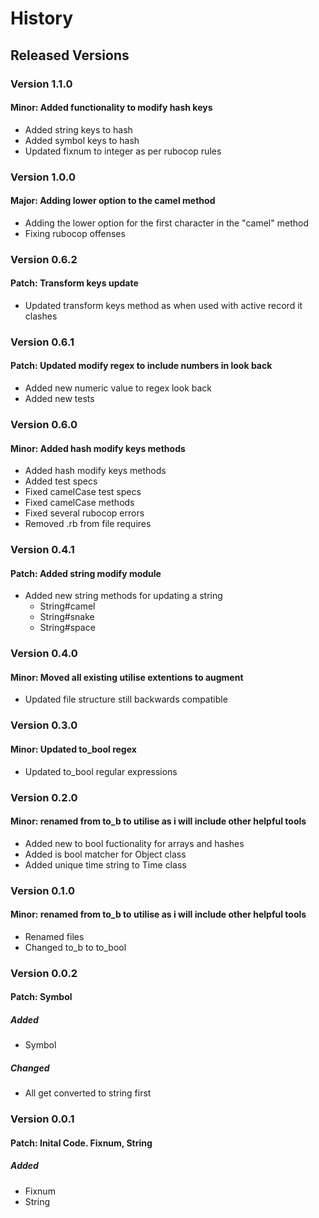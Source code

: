# History
## Released Versions
### Version 1.1.0
#### Minor: Added functionality to modify hash keys 
 * Added string keys to hash
 * Added symbol keys to hash
 * Updated fixnum to integer as per rubocop rules

### Version 1.0.0
#### Major: Adding lower option to the camel method
 * Adding the lower option for the first character in the "camel" method
 * Fixing rubocop offenses 
 
### Version 0.6.2
#### Patch: Transform keys update
 * Updated transform keys method as when used with active record it clashes

### Version 0.6.1
#### Patch: Updated modify regex to include numbers in look back
 * Added new numeric value to regex look back
 * Added new tests

### Version 0.6.0
#### Minor: Added hash modify keys methods
 * Added hash modify keys methods
 * Added test specs
 * Fixed camelCase test specs
 * Fixed camelCase methods
 * Fixed several rubocop errors
 * Removed .rb from file requires
 
### Version 0.4.1
#### Patch: Added string modify module
 * Added new string methods for updating a string
   - String#camel
   - String#snake
   - String#space

### Version 0.4.0
#### Minor: Moved all existing utilise extentions to augment
 * Updated file structure still backwards compatible

### Version 0.3.0
#### Minor: Updated to_bool regex
 * Updated to_bool regular expressions

### Version 0.2.0
#### Minor: renamed from to_b to utilise as i will include other helpful tools
 * Added new to bool fuctionality for arrays and hashes
 * Added is bool matcher for Object class
 * Added unique time string to Time class

### Version 0.1.0
#### Minor: renamed from to_b to utilise as i will include other helpful tools
 * Renamed files
 * Changed to_b to to_bool

### Version 0.0.2
#### Patch: Symbol
##### Added
 * Symbol

##### Changed
 * All get converted to string first

### Version 0.0.1
#### Patch: Inital Code. Fixnum, String
##### Added
 * Fixnum
 * String
